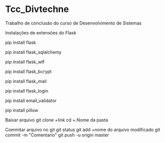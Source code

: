 # Tcc_Divtechne
Trabalho de conclusão do curso de Desenvolvimento de Sistemas

Instalações de extensões do Flask

pip install flask

pip install flask_sqlalchemy

pip install flask_wtf

pip install flask_bcrypt

pip install flask_mail

pip install flask_login

pip install email_validator

pip install pillow

Baixar arquivo
git clone +link
cd +.Nome da pasta

Commitar arquivo no git
git status
git add +nome do arquivo modificado
git commit -m "Comentario"
git push -u origin master
